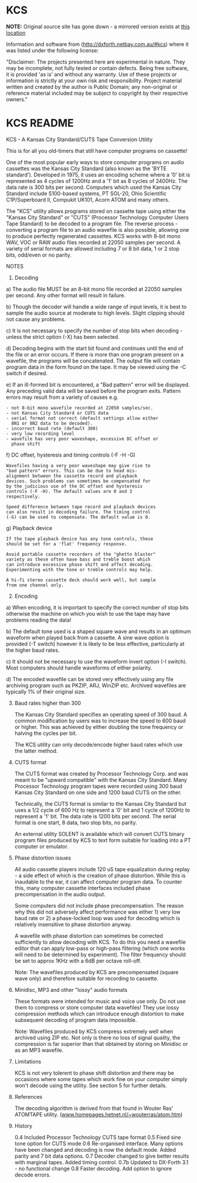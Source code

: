 # KCS
__NOTE:__ Original source site has gone down - a mirrored version exists at [this location](http://dxforth.mirrors.minimaltype.com/)

Information and software from (http://dxforth.netbay.com.au/#kcs) where it was listed under the following license:

"Disclaimer: The projects presented here are experimental in nature. They may be incomplete, not fully tested or contain defects.
Being free software, it is provided 'as is' and without any warranty. Use of these projects or information is strictly at your own risk
and responsibility. Project material written and created by the author is Public Domain; any non-original or reference material
included may be subject to copyright by their respective owners."



# KCS README
KCS - A Kansas City Standard/CUTS Tape Conversion Utility

This is for all you old-timers that still have computer programs
on cassette!

One of the most popular early ways to store computer programs on
audio cassettes was the Kansas City Standard (also known as the
'BYTE standard'). Developed in 1975, it uses an encoding scheme
where a '0' bit is represented as 4 cycles of 1200Hz and a '1'
bit as 8 cycles of 2400Hz. The data rate is 300 bits per second.
Computers which used the Kansas City Standard include S100-based
systems, PT SOL-20, Ohio Scientific C1P/Superboard II, Compukit
UK101, Acorn ATOM and many others.

The "KCS" utility allows programs stored on cassette tape using
either the "Kansas City Standard" or "CUTS" (Processor Technology
Computer Users Tape Standard) to be decoded to a program file.
The reverse process - converting a program file to an audio
wavefile is also possible, allowing one to produce perfectly
regenerated cassettes. KCS works with 8-bit mono WAV, VOC or RAW
audio files recorded at 22050 samples per second. A variety of
serial formats are allowed including 7 or 8 bit data, 1 or 2 stop
bits, odd/even or no parity.


NOTES

1. Decoding

 a) The audio file MUST be an 8-bit mono file recorded at 22050
    samples per second. Any other format will result in failure.

 b) Though the decoder will handle a wide range of input levels,
    it is best to sample the audio source at moderate to high
    levels. Slight clipping should not cause any problems.

 c) It is not necessary to specify the number of stop bits when
    decoding - unless the strict option (-X) has been selected.

 d) Decoding begins with the start bit found and continues until
    the end of the file or an error occurs. If there is more than
    one program present on a wavefile, the programs will be
    concatenated. The output file will contain program data in
    the form found on the tape. It may be viewed using the -C
    switch if desired.

 e) If an ill-formed bit is encountered, a "Bad pattern" error
    will be displayed. Any preceding valid data will be saved
    before the program exits. Pattern errors may result from a
    variety of causes e.g.

    - not 8-bit mono wavefile recorded at 22050 samples/sec.
    - not Kansas City Standard or CUTS data
    - serial format not correct (default settings allow either
      8N1 or 8N2 data to be decoded).
    - incorrect baud rate (default 300)
    - very low recording level
    - wavefile has very poor waveshape, excessive DC offset or
      phase shift

 f) DC offset, hysteresis and timing controls (-F -H -G)

    Wavefiles having a very poor waveshape may give rise to
    "bad pattern" errors. This can be due to head mis-
    alignment between the cassette record and playback
    devices. Such problems can sometimes be compensated for
    by the judicious use of the DC offset and hysteresis
    controls (-F -H). The default values are 0 and 3
    respectively.

    Speed difference between tape record and playback devices
    can also result in decoding failure. The timing control
    (-G) can be used to compensate. The default value is 0.

 g) Playback device

    If the tape playback device has any tone controls, these
    should be set for a 'flat' frequency response.

    Avoid portable cassette recorders of the "ghetto blaster"
    variety as these often have bass and treble boost which
    can introduce excessive phase shift and affect decoding.
    Experimenting with the tone or treble controls may help.

    A hi-fi stereo cassette deck should work well, but sample
    from one channel only.

2. Encoding

 a) When encoding, it is important to specify the correct number
    of stop bits otherwise the machine on which you wish to use
    the tape may have problems reading the data!

 b) The default tone used is a shaped square wave and results in
    an optimum waveform when played back from a cassette. A sine
    wave option is provided (-T switch) however it is likely to
    be less effective, particularly at the higher baud rates.

 c) It should not be necessary to use the waveform invert option
    (-I switch). Most computers should handle waveforms of either
    polarity.

 d) The encoded wavefile can be stored very effectively using
    any file archiving program such as PKZIP, ARJ, WinZIP etc.
    Archived wavefiles are typically 1% of their original size.

3. Baud rates higher than 300

   The Kansas City Standard specifies an operating speed of 300
   baud. A common modification by users was to increase the speed
   to 600 baud or higher. This was achieved by either doubling the
   tone frequency or halving the cycles per bit.

   The KCS utility can only decode/encode higher baud rates which
   use the latter method.

4. CUTS format

   The CUTS format was created by Processor Technology Corp.
   and was meant to be "upward compatible" with the Kansas City
   Standard. Many Processor Technology program tapes were
   recorded using 300 baud Kansas City Standard on one side and
   1200 baud CUTS on the other.

   Technically, the CUTS format is similar to the Kansas City
   Standard but uses a 1/2 cycle of 600 Hz to represent a '0' bit
   and 1 cycle of 1200Hz to represent a '1' bit.  The data rate
   is 1200 bits per second. The serial format is one start, 8
   data, two stop bits, no parity.

   An external utility SOLENT is available which will convert
   CUTS binary program files produced by KCS to text form
   suitable for loading into a PT computer or emulator.

5. Phase distortion issues

   All audio cassette players include 120 uS tape equalization
   during replay - a side effect of which is the creation of
   phase distortion. While this is inaudable to the ear, it can
   affect computer program data. To counter this, many computer
   cassette interfaces included phase precompensation in the
   audio output.

   Some computers did not include phase precompensation. The
   reason why this did not adversely affect performance was
   either 1) very low baud rate or 2) a phase-locked loop was
   used for decoding which is relatively insensitive to phase
   distortion anyway.

   A wavefile with phase distortion can sometimes be corrected
   sufficiently to allow decoding with KCS. To do this you
   need a wavefile editor that can apply low-pass or high-pass
   filtering (which one works will need to be determined by
   experiment). The filter frequency should be set to approx
   1KHz with a 6dB per octave roll-off.

   Note: The wavefiles produced by KCS are precompensated
   (square wave only) and therefore suitable for recording to
   cassette.

6. Minidisc, MP3 and other "lossy" audio formats

   These formats were intended for music and voice use only.
   Do not use them to compress or store computer data wavefiles!
   They use lossy compression methods which can introduce enough
   distortion to make subsequent decoding of program data
   impossible.

   Note: Wavefiles produced by KCS compress extremely well when
   archived using ZIP etc. Not only is there no loss of signal
   quality, the compression is far superior than that obtained
   by storing on Minidisc or as an MP3 wavefile.

7. Limitations

   KCS is not very tolerent to phase shift distortion and there
   may be occasions where some tapes which work fine on your
   computer simply won't decode using the utility. See section 5
   for further details.

8. References

   The decoding algorithm is derived from that found in Wouter Ras'
   ATOMTAPE utility. (www.homepages.hetnet.nl/~wouterras/atom.htm)

9. History

   0.4   Included Processor Technology CUTS tape format
   0.5   Fixed sine tone option for CUTS mode
   0.6   Re-organised interface. Many options have been changed
         and decoding is now the default mode. Added parity and
         7 bit data options.
   0.7   Decoder changed to give better results with marginal
         tapes. Added timing control.
   0.7b  Updated to DX-Forth 3.1 - no functional change
   0.8   Faster decoding. Add option to ignore decode errors.


